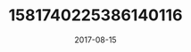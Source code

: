 ---
title: "1581740225386140116"
cover: "2017-08-15 16.22.30 1581740225386140116_46248401"
photo: "2017-08-15 16.22.30 1581740225386140116_46248401"
date: "2017-08-15"
type: "photo"
---